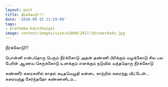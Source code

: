```yaml
---
layout: post
title: நீர்க்கோடு!!!
date: '2016-09-15 11:59:00'
tags:
- pratheba-kavithaigal
image: content/images/size/w1000/2017/10/neerkodu.jpg
---
```


நீர்க்கோடு!!!

பொன்னி  என்பதொரு பெரும் நீர்க்கோடு
அதன் தண்ணி பிரிக்கும் வழக்கோடு
சில பல பேரின் ஆணவ செருக்கோடு
உனக்கும் எனக்கும் நடுவில் வந்ததொரு நீர்க்கோடு

கண்ணீர் கரைகளில்
காதல் கடிதமெழுதி
கன்னட காற்றில் கரைந்து விட்டேன்…
கரைவந்து சேர்ந்ததோ கண்ணனிடம்…